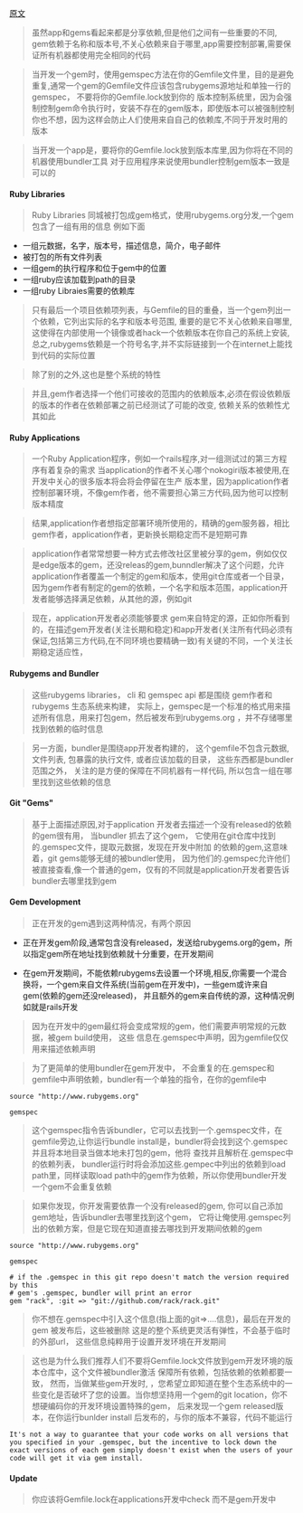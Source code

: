 [原文](http://yehudakatz.com/2010/12/16/clarifying-the-roles-of-the-gemspec-and-gemfile/)

> 虽然app和gems看起来都是分享依赖,但是他们之间有一些重要的不同, gem依赖于名称和版本号,不关心依赖来自于哪里,app需要控制部署,需要保证所有机器都使用完全相同的代码

> 当开发一个gem时，使用gemspec方法在你的Gemfile文件里，目的是避免重复,通常一个gem的Gemfile文件应该包含rubygems源地址和单独一行的gemspec， 不要将你的Gemfile.lock放到你的
>版本控制系统里，因为会强制控制gem命令执行时，安装不存在的gem版本，即使版本可以被强制控制
> 你也不想，因为这样会防止人们使用来自自己的依赖库,不同于开发时用的版本

> 当开发一个app是，要将你的Gemfile.lock放到版本库里,因为你将在不同的机器使用bundler工具
> 对于应用程序来说使用bundler控制gem版本一致是可以的



#### Ruby Libraries

> Ruby Libraries 同城被打包成gem格式，使用rubygems.org分发,一个gem包含了一组有用的信息
> 例如下面

* 一组元数据，名字，版本号，描述信息，简介，电子邮件
* 被打包的所有文件列表
* 一组gem的执行程序和位于gem中的位置
* 一组ruby应该加载到path的目录
* 一组ruby Libraies需要的依赖库

> 只有最后一个项目依赖项列表，与Gemfile的目的重叠，当一个gem列出一个依赖，它列出实际的名字和版本号范围, 重要的是它不关心依赖来自哪里,这使得在内部使用一个镜像或者hack一个依赖版本在你自己的系统上安装, 总之,rubygems依赖是一个符号名字,并不实际链接到一个在internet上能找到代码的实际位置

> 除了别的之外,这也是整个系统的特性

> 并且,gem作者选择一个他们可接收的范围内的依赖版本,必须在假设依赖版的版本的作者在依赖部署之前已经测试了可能的改变, 依赖关系的依赖性尤其如此

#### Ruby Applications

> 一个Ruby Application程序，例如一个rails程序,对一组测试过的第三方程序有着复杂的需求
> 当application的作者不关心哪个nokogiri版本被使用,在开发中关心的很多版本将会将会停留在生产
> 版本里，因为application作者控制部署环境，不像gem作者，他不需要担心第三方代码,因为他可以控制版本精度

> 结果,application作者想指定部署环境所使用的，精确的gem服务器，相比gem作者，application作者，更新换长期稳定而不是短期可靠

> application作者常常想要一种方式去修改社区里被分享的gem，例如仅仅是edge版本的gem，还没releas的gem,bunndler解决了这个问题，允许application作者覆盖一个制定的gem和版本，使用git仓库或者一个目录，因为gem作者有制定的gem的依赖，一个名字和版本范围，application开发者能够选择满足依赖，从其他的源，例如git

> 现在，application开发者必须能够要求 gem来自特定的源，正如你所看到的，在描述gem开发者(关注长期和稳定)和app开发者(关注所有代码必须有保证,包括第三方代码,在不同环境也要精确一致)有关键的不同，一个关注长期稳定适应性，


#### Rubygems and Bundler

> 这些rubygems libraries， cli 和 gemspec api 都是围绕 gem作者和rubygems 生态系统来构建， 实际上，gemspec是一个标准的格式用来描述所有信息，用来打包gem，然后被发布到rubygems.org ，并不存储哪里找到依赖的临时信息

> 另一方面，bundler是围绕app开发者构建的， 这个gemfile不包含元数据, 文件列表, 包暴露的执行文件, 或者应该加载的目录， 这些东西都是bundler范围之外， 关注的是方便的保障在不同机器有一样代码, 所以包含一组在哪里找到这些依赖的信息

#### Git "Gems"

> 基于上面描述原因,对于application 开发者去描述一个没有released的依赖的gem很有用， 当bundler 抓去了这个gem， 它使用在git仓库中找到的.gemspec文件，提取元数据，发现在开发中附加
> 的依赖的gem,这意味着，git gems能够无缝的被bundler使用， 因为他们的.gemspec允许他们被直接查看,像一个普通的gem，仅有的不同就是application开发者要告诉bundler去哪里找到gem

#### Gem Development

> 正在开发的gem遇到这两种情况，有两个原因

* 正在开发gem阶段,通常包含没有released，发送给rubygems.org的gem，所以指定gem所在地址找到依赖就十分重要，在开发期间


* 在gem开发期间，不能依赖rubygems去设置一个环境,相反,你需要一个混合换将，一个gem来自文件系统(当前gem在开发中)，一些gem或许来自gem(依赖的gem还没released)， 并且额外的gem来自传统的源，这种情况例如就是rails开发


> 因为在开发中的gem最红将会变成常规的gem，他们需要声明常规的元数据，被gem build使用， 这些
> 信息在.gemspec中声明，因为gemfile仅仅用来描述依赖声明

> 为了更简单的使用bundler在gem开发中， 不会重复的在.gemspec和gemfile中声明依赖，bundler有一个单独的指令，在你的gemfile中

    source "http://www.rubygems.org"

    gemspec  


> 这个gemspec指令告诉bundler，它可以去找到一个.gemspec文件，在gemfile旁边,让你运行bundle install是，bundler将会找到这个.gemspec并且将本地目录当做本地未打包的gem，他将
> 查找并且解析在.gemspec中的依赖列表， bundler运行时将会添加这些.gempec中列出的依赖到load
> path里，同样读取load path中的gem作为依赖，所以你使用bundler开发一个gem不会重复依赖


> 如果你发现，你开发需要依靠一个没有released的gem, 你可以自己添加gem地址，告诉bundler去哪里找到这个gem， 它将让俺使用.gemspec列出的依赖方案，但是它现在知道直接去哪找到开发期间依赖的gem

    source "http://www.rubygems.org"

    gemspec

    # if the .gemspec in this git repo doesn't match the version required by this
    # gem's .gemspec, bundler will print an error
    gem "rack", :git => "git://github.com/rack/rack.git"  

> 你不想在.gemspec中引入这个信息(指上面的git=>....信息)，最后在开发的gem 被发布后，这些被删除
> 这是的整个系统更灵活有弹性，不会基于临时的外部url， 这些信息纯粹用于设置开发环境在开发期间

> 这也是为什么我们推荐人们不要将Gemfile.lock文件放到gem开发环境的版本仓库中，这个文件被bundler激活
>保障所有依赖，包括依赖的依赖都要一致， 然而，当做某些gem开发时, ，您希望立即知道在整个生态系统中的一些变化是否破坏了您的设置。当你想坚持用一个gem的git location，你不想硬编码你的开发环境设置特殊的gem， 后来发现一个gem
> released版本，在你运行bunlder install 后发布的，与你的版本不兼容，代码不能运行



    It's not a way to guarantee that your code works on all versions that you specified in your .gemspec, but the incentive to lock down the exact versions of each gem simply doesn't exist when the users of your code will get it via gem install.


#### Update

> 你应该将Gemfile.lock在applications开发中check 而不是gem开发中